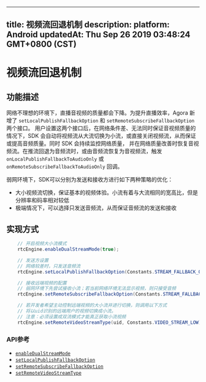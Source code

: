 
---
title: 视频流回退机制
description: 
platform: Android
updatedAt: Thu Sep 26 2019 03:48:24 GMT+0800 (CST)
---
# 视频流回退机制
## 功能描述

网络不理想的环境下，直播音视频的质量都会下降。为提升直播效率，Agora 新增了 `setLocalPublishFallbackOption` 和 `setRemoteSubscribeFallbackOption` 两个接口。 用户设置这两个接口后，在网络条件差、无法同时保证音视频质量的情况下，SDK 会自动将视频流从大流切换为小流，或直接关闭视频流，从而保证或提高音频质量。同时 SDK 会持续监控网络质量， 并在网络质量改善时恢复音视频流。在推流回退为音频流时，或由音频流恢复为音视频流，触发 `onLocalPublishFallbackToAudioOnly` 或 `onRemoteSubscribeFallbackToAudioOnly` 回调。

弱网环境下，SDK可以分别为发送和接收方进行如下两种策略的优化：

* 大小视频流切换，保证基本的视频体验。小流有着与大流相同的宽高比，但是分辨率和码率相对较低
* 极端情况下，可以选择只发送音频流，从而保证音频流的发送和接收

## 实现方式
```Java
    // 开启视频大小流模式
    rtcEngine.enableDualStreamMode(true);

    // 发送方设置
    // 网络较差时，只发送音频流
    rtcEngine.setLocalPublishFallbackOption(Constants.STREAM_FALLBACK_OPTION_AUDIO_ONLY);

    // 接收远端视频的配置
    // 弱网环境下先尝试接收小流；若当前网络环境无法显示视频，则只接受音频
    rtcEngine.setRemoteSubscribeFallbackOption(Constants.STREAM_FALLBACK_OPTION_AUDIO_ONLY);

    // 若开发者希望主动控制远端视频的大小流并进行切换，则调用以下方式
    // 将以uid识别的远端用户的视频切换成小流。
    // 注意：必须设置成双流模式才能真正获取小流视频
    rtcEngine.setRemoteVideoStreamType(uid, Constants.VIDEO_STREAM_LOW);
```

### API参考
* [`enableDualStreamMode`](https://docs.agora.io/cn/Interactive%20Broadcast/API%20Reference/java/classio_1_1agora_1_1rtc_1_1_rtc_engine.html#a645cb7d0f3a59dda27b157cf130c8c9a)
* [`setLocalPublishFallbackOption`](https://docs.agora.io/cn/Interactive%20Broadcast/API%20Reference/java/classio_1_1agora_1_1rtc_1_1_rtc_engine.html#ac8c08e79844a4e62e0670553484cbe90)
* [`setRemoteSubscribeFallbackOption`](https://docs.agora.io/cn/Interactive%20Broadcast/API%20Reference/java/classio_1_1agora_1_1rtc_1_1_rtc_engine.html#af64301ea1788dad0561aa678f3fe6ad3)
* [`setRemoteVideoStreamType`](https://docs.agora.io/cn/Interactive%20Broadcast/API%20Reference/java/classio_1_1agora_1_1rtc_1_1_rtc_engine.html#a51756b4d2e7997fbe6481d2deb5c0396)



